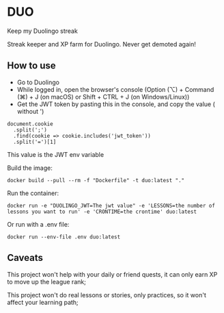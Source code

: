 # DUO

Keep my Duolingo streak


Streak keeper and XP farm for Duolingo. Never get demoted again!

## How to use

- Go to Duolingo
- While logged in, open the browser's console (Option (⌥) + Command (⌘) + J (on macOS) or Shift + CTRL + J (on Windows/Linux))
- Get the JWT token by pasting this in the console, and copy the value ( without ')
```
document.cookie
  .split(';')
  .find(cookie => cookie.includes('jwt_token'))
  .split('=')[1]
```
This value is the JWT env variable

Build the image:

    docker build --pull --rm -f "Dockerfile" -t duo:latest "." 

Run the container:

    docker run -e "DUOLINGO_JWT=The jwt value" -e 'LESSONS=the number of lessons you want to run' -e 'CRONTIME=the crontime' duo:latest

Or run with a .env file:

    docker run --env-file .env duo:latest


## Caveats

This project won't help with your daily or friend quests, it can only earn XP to move up the league rank;

This project won't do real lessons or stories, only practices, so it won't affect your learning path;
